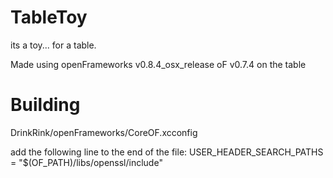 # TableToy
its a toy... for a table.

Made using openFrameworks v0.8.4_osx_release
oF v0.7.4 on the table

# Building

DrinkRink/openFrameworks/CoreOF.xcconfig

add the following line to the end of the file:
USER_HEADER_SEARCH_PATHS = "$(OF_PATH)/libs/openssl/include"

